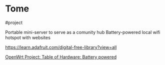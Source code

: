 # Tome
#project

Portable mini-server to serve as a comunity hub 
Battery-powered local wifi hotspot with websites

https://learn.adafruit.com/digital-free-library?view=all

[OpenWrt Project: Table of Hardware: Battery powered](https://openwrt.org/toh/views/toh_battery-powered?datasrt=availability&dataflt[Availability*~]=2019)
